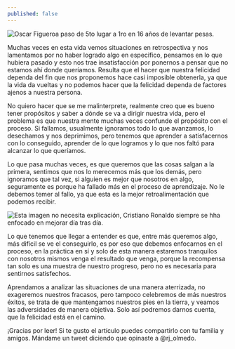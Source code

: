 ```yaml
---
published: false
---
```

![Oscar Figueroa paso de 5to lugar a 1ro en 16 años de levantar pesas.]({{site.baseurl}}/images/figueroa.jpeg)


Muchas veces en esta vida vemos situaciones en retrospectiva y nos lamentamos por no haber logrado algo en especifico, pensamos en lo que hubiera pasado y esto nos trae insatisfacción por ponernos a pensar que no estamos ahí donde queríamos. Resulta que el hacer que nuestra felicidad dependa del fin que nos proponemos hace casi imposible obtenerla, ya que la vida da vueltas y no podemos hacer que la felicidad dependa de factores ajenos a nuestra persona.

No quiero hacer que se me malinterprete, realmente creo que es bueno tener propósitos y saber a dónde se va a dirigir nuestra vida, pero el problema es que nuestra mente muchas veces confunde el propósito con el proceso. Si fallamos, usualmente ignoramos todo lo que avanzamos, lo desechamos y nos deprimimos, pero tenemos que aprender a satisfacernos con lo conseguido, aprender de lo que logramos y lo que nos faltó para alcanzar lo que queríamos.

Lo que pasa muchas veces, es que queremos que las cosas salgan a la primera, sentimos que nos lo merecemos más que los demás, pero ignoramos que tal vez, si alguien es mejor que nosotros en algo, seguramente es porque ha fallado más en el proceso de aprendizaje. No le debemos temer al fallo, ya que esta es la mejor retroalimentación que podemos recibir.


![Esta imagen no necesita explicación, Cristiano Ronaldo siempre se hha enfocado en mejorar día tras día.]({{site.baseurl}}/images/cr7.jpg)


Lo que tenemos que llegar a entender es que, entre más queremos algo, más difícil se ve el conseguirlo, es por eso que debemos enfocarnos en el proceso, en la práctica en sí y solo de esta manera estaremos tranquilos con nosotros mismos venga el resultado que venga, porque la recompensa tan solo es una muestra de nuestro progreso, pero no es necesaria para sentirnos satisfechos.

Aprendamos a analizar las situaciones de una manera aterrizada, no exageremos nuestros fracasos, pero tampoco celebremos de más nuestros éxitos, se trata de que mantengamos nuestros pies en la tierra, y veamos las adversidades de manera objetiva. Solo así podremos darnos cuenta, que la felicidad está en el camino.

¡Gracias por leer! Si te gusto el artículo puedes compartirlo con tu familia y amigos. Mándame un tweet diciendo que opinaste a @rj_olmedo.

